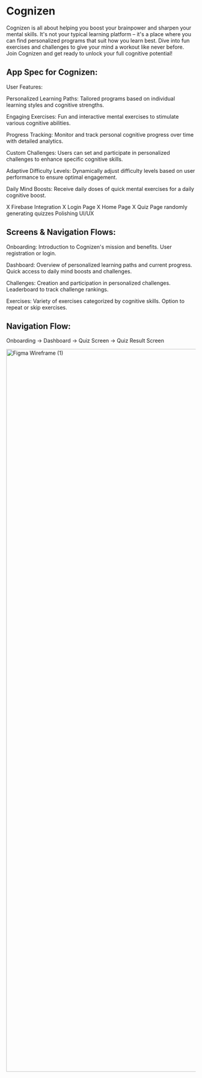 # Cognizen

Cognizen is all about helping you boost your brainpower and sharpen your mental skills. It's not your typical learning platform – it's a place where you can find personalized programs that suit how you learn best. Dive into fun exercises and challenges to give your mind a workout like never before. Join Cognizen and get ready to unlock your full cognitive potential!

## App Spec for Cognizen:

User Features:

Personalized Learning Paths: Tailored programs based on individual learning styles and cognitive strengths.

Engaging Exercises: Fun and interactive mental exercises to stimulate various cognitive abilities.

Progress Tracking: Monitor and track personal cognitive progress over time with detailed analytics.

Custom Challenges: Users can set and participate in personalized challenges to enhance specific cognitive skills.

Adaptive Difficulty Levels: Dynamically adjust difficulty levels based on user performance to ensure optimal engagement.

Daily Mind Boosts: Receive daily doses of quick mental exercises for a daily cognitive boost.

X Firebase Integration
X Login Page 
X Home Page
X Quiz Page
  randomly generating quizzes
  Polishing UI/UX
## Screens & Navigation Flows:
Onboarding:
Introduction to Cognizen's mission and benefits.
User registration or login.

Dashboard:
Overview of personalized learning paths and current progress.
Quick access to daily mind boosts and challenges.

Challenges:
Creation and participation in personalized challenges.
Leaderboard to track challenge rankings.

Exercises:
Variety of exercises categorized by cognitive skills.
Option to repeat or skip exercises.

## Navigation Flow:
Onboarding -> Dashboard -> Quiz Screen -> Quiz Result Screen

<img width="1920" alt="Figma Wireframe (1)" src="https://github.com/PremKumar2026/Cognizen/assets/125431380/e7912de5-602f-4ccd-b03d-7c1006070090">
